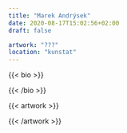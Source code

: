 ```yaml
---
title: "Marek Andrýsek"
date: 2020-08-17T15:02:56+02:00
draft: false

artwork: "???"
location: "kunstat"
---
```


{{< bio >}}

{{< /bio >}}


{{< artwork >}}

{{< /artwork >}}
